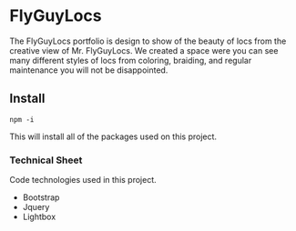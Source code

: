 # FlyGuyLocs
 The FlyGuyLocs portfolio is design to show of the beauty of locs from the creative view of Mr. FlyGuyLocs. We created a space were you can see many different styles of locs from coloring, braiding, and regular maintenance you will not be disappointed.

## Install
```
npm -i
```

This will install all of the packages used on this project.

### Technical Sheet
Code technologies used in this project.

- Bootstrap
- Jquery
- Lightbox
